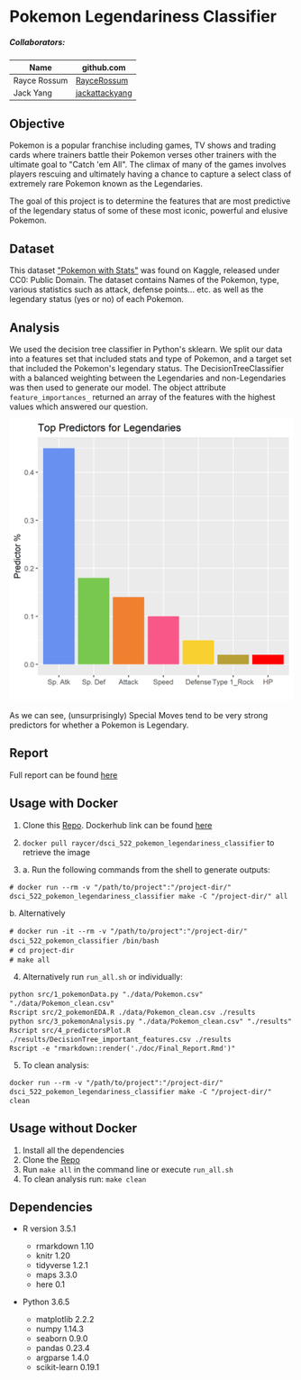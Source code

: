 # Pokemon Legendariness Classifier

##### Collaborators:

|Name|github.com|
|----|----------|
|Rayce Rossum|[RayceRossum](https://github.com/RayceRossum) |
|Jack Yang| [jackattackyang](https://github.com/jackattackyang) |

## Objective
Pokemon is a popular franchise including games, TV shows and trading cards where trainers battle their Pokemon verses other trainers with the ultimate goal to "Catch 'em All". The climax of many of the games involves players rescuing and ultimately having a chance to capture a select class of extremely rare Pokemon known as the Legendaries.

The goal of this project is to determine the features that are most predictive of the legendary status of some of these most iconic, powerful and elusive Pokemon.

## Dataset

This dataset ["Pokemon with Stats"](https://www.kaggle.com/abcsds/pokemon/home) was found on Kaggle, released under CC0: Public Domain. The dataset contains Names of the Pokemon, type, various statistics such as attack, defense points... etc. as well as the legendary status (yes or no) of each Pokemon.


## Analysis

We used the decision tree classifier in Python's sklearn. We split our data into a features set that included stats and type of Pokemon, and a target set that included the Pokemon's legendary status. The DecisionTreeClassifier with a balanced weighting between the Legendaries and non-Legendaries was then used to generate our model. The object attribute `feature_importances_` returned an array of the features with the highest values which answered our question.

<img src="results/DecisionTree_important_features_plot.png" width="550" height="500" />

As we can see, (unsurprisingly) Special Moves tend to be very strong predictors for whether a Pokemon is Legendary.

## Report

Full report can be found [here](docs/Final_Report.md)

## Usage with Docker


1. Clone this [Repo](https://github.com/UBC-MDS/DSCI_522_Pokemon_Legendariness_Classifier). Dockerhub link can be found [here](https://hub.docker.com/r/raycer/dsci_522_pokemon_legendariness_classifier/)

2. ```docker pull raycer/dsci_522_pokemon_legendariness_classifier``` to retrieve the image

3.  a. Run the following commands from the shell to generate outputs:
  ```
  # docker run --rm -v "/path/to/project":"/project-dir/" dsci_522_pokemon_legendariness_classifier make -C "/project-dir/" all
  ```
  b. Alternatively

  ```# docker run -it --rm -v "/path/to/project":"/project-dir/" dsci_522_pokemon_classifier /bin/bash```<br/>
  ```# cd project-dir```<br/>
  ```# make all```

4. Alternatively run `run_all.sh` or individually:

  ```
  python src/1_pokemonData.py "./data/Pokemon.csv" "./data/Pokemon_clean.csv"
  Rscript src/2_pokemonEDA.R ./data/Pokemon_clean.csv ./results
  python src/3_pokemonAnalysis.py "./data/Pokemon_clean.csv" "./results"
  Rscript src/4_predictorsPlot.R ./results/DecisionTree_important_features.csv ./results
  Rscript -e "rmarkdown::render('./doc/Final_Report.Rmd')"
  ```

5. To clean analysis:
```
docker run --rm -v "/path/to/project":"/project-dir/" dsci_522_pokemon_legendariness_classifier make -C "/project-dir/" clean
```

## Usage without Docker

1. Install all the dependencies
2. Clone the [Repo](https://github.com/UBC-MDS/DSCI_522_Pokemon_Legendariness_Classifier)
3. Run `make all` in the command line or execute `run_all.sh`
4. To clean analysis run: `make clean`

## Dependencies

- R version 3.5.1
  - rmarkdown 1.10
  - knitr 1.20
  - tidyverse 1.2.1
  - maps 3.3.0
  - here 0.1

- Python 3.6.5
  - matplotlib 2.2.2
  - numpy 1.14.3
  - seaborn 0.9.0
  - pandas 0.23.4
  - argparse 1.4.0
  - scikit-learn 0.19.1
